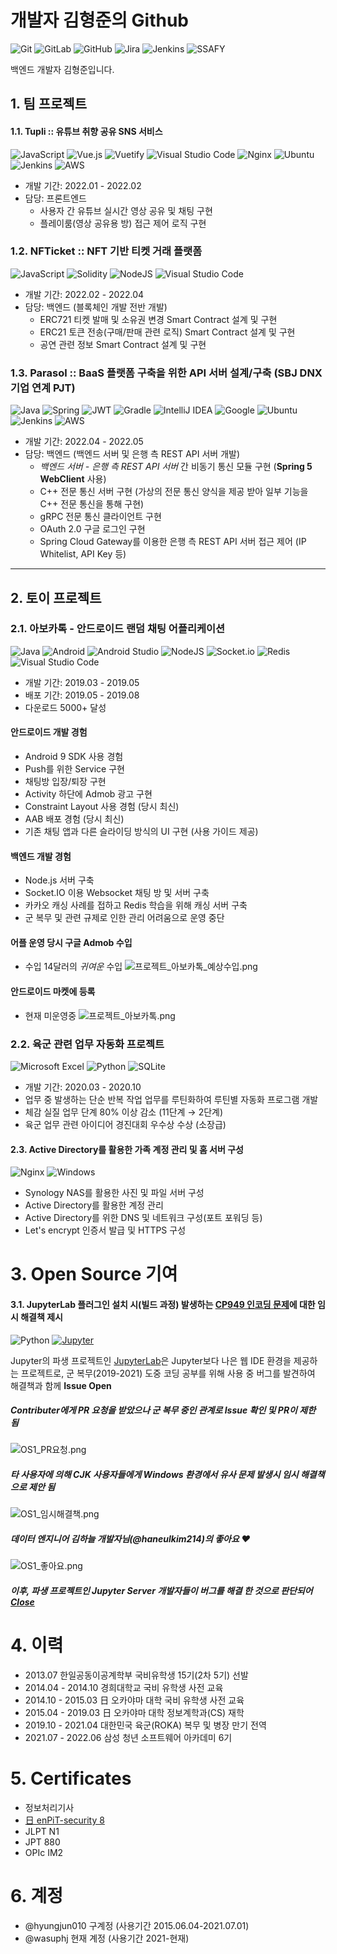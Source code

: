 # 개발자 김형준의 Github

![Git](https://img.shields.io/badge/git-%23F05033.svg?style=for-the-badge&logo=git&logoColor=white)
![GitLab](https://img.shields.io/badge/gitlab-%23181717.svg?style=for-the-badge&logo=gitlab&logoColor=white)
![GitHub](https://img.shields.io/badge/github-%23121011.svg?style=for-the-badge&logo=github&logoColor=white)
![Jira](https://img.shields.io/badge/jira-%230A0FFF.svg?style=for-the-badge&logo=jira&logoColor=white)
![Jenkins](https://img.shields.io/badge/jenkins-%232C5263.svg?style=for-the-badge&logo=jenkins&logoColor=white)
![SSAFY](https://img.shields.io/badge/SSAFY-%231428A0.svg?style=for-the-badge&logo=samsung&logoColor=white)

백엔드 개발자 김형준입니다.

## 1. 팀 프로젝트
#### 1.1. Tupli :: 유튜브 취향 공유 SNS 서비스
![JavaScript](https://img.shields.io/badge/javascript-%23323330.svg?style=for-the-badge&logo=javascript&logoColor=%23F7DF1E)
![Vue.js](https://img.shields.io/badge/vuejs-%2335495e.svg?style=for-the-badge&logo=vuedotjs&logoColor=%234FC08D)
![Vuetify](https://img.shields.io/badge/Vuetify-1867C0?style=for-the-badge&logo=vuetify&logoColor=AEDDFF)
![Visual Studio Code](https://img.shields.io/badge/Visual%20Studio%20Code-0078d7.svg?style=for-the-badge&logo=visual-studio-code&logoColor=white)
![Nginx](https://img.shields.io/badge/nginx-%23009639.svg?style=for-the-badge&logo=nginx&logoColor=white)
![Ubuntu](https://img.shields.io/badge/Ubuntu-E95420?style=for-the-badge&logo=ubuntu&logoColor=white)
![Jenkins](https://img.shields.io/badge/jenkins-%232C5263.svg?style=for-the-badge&logo=jenkins&logoColor=white)
![AWS](https://img.shields.io/badge/AWS-%23FF9900.svg?style=for-the-badge&logo=amazon-aws&logoColor=white)
 - 개발 기간: 2022.01 - 2022.02
 - 담당: 프론트엔드
   - 사용자 간 유튜브 실시간 영상 공유 및 채팅 구현
   - 플레이룸(영상 공유용 방) 접근 제어 로직 구현
### 1.2. NFTicket :: NFT 기반 티켓 거래 플랫폼
![JavaScript](https://img.shields.io/badge/javascript-%23323330.svg?style=for-the-badge&logo=javascript&logoColor=%23F7DF1E)
![Solidity](https://img.shields.io/badge/Solidity-%23363636.svg?style=for-the-badge&logo=solidity&logoColor=white)
![NodeJS](https://img.shields.io/badge/node.js-6DA55F?style=for-the-badge&logo=node.js&logoColor=white)
![Visual Studio Code](https://img.shields.io/badge/Visual%20Studio%20Code-0078d7.svg?style=for-the-badge&logo=visual-studio-code&logoColor=white)
 - 개발 기간: 2022.02 - 2022.04
 - 담당: 백엔드 (블록체인 개발 전반 개발)
   - ERC721 티켓 발매 및 소유권 변경 Smart Contract 설계 및 구현
   - ERC21 토큰 전송(구매/판매 관련 로직) Smart Contract 설계 및 구현
   - 공연 관련 정보 Smart Contract 설계 및 구현
### 1.3. Parasol :: BaaS 플랫폼 구축을 위한 API 서버 설계/구축 (SBJ DNX 기업 연계 PJT)
![Java](https://img.shields.io/badge/java-%23ED8B00.svg?style=for-the-badge&logo=java&logoColor=white)
![Spring](https://img.shields.io/badge/spring-%236DB33F.svg?style=for-the-badge&logo=spring&logoColor=white)
![JWT](https://img.shields.io/badge/JWT-black?style=for-the-badge&logo=JSON%20web%20tokens)
![Gradle](https://img.shields.io/badge/Gradle-02303A.svg?style=for-the-badge&logo=Gradle&logoColor=white)
![IntelliJ IDEA](https://img.shields.io/badge/IntelliJIDEA-000000.svg?style=for-the-badge&logo=intellij-idea&logoColor=white)
![Google](https://img.shields.io/badge/google-4285F4?style=for-the-badge&logo=google&logoColor=white)
![Ubuntu](https://img.shields.io/badge/Ubuntu-E95420?style=for-the-badge&logo=ubuntu&logoColor=white)
![Jenkins](https://img.shields.io/badge/jenkins-%232C5263.svg?style=for-the-badge&logo=jenkins&logoColor=white)
![AWS](https://img.shields.io/badge/AWS-%23FF9900.svg?style=for-the-badge&logo=amazon-aws&logoColor=white)
 - 개발 기간: 2022.04 - 2022.05
 - 담당: 백엔드 (백엔드 서버 및 은행 측 REST API 서버 개발)
     - *백엔드 서버 - 은행 측 REST API 서버* 간 비동기 통신 모듈 구현 (**Spring 5 WebClient** 사용)
     - C++ 전문 통신 서버 구현 (가상의 전문 통신 양식을 제공 받아 일부 기능을 C++ 전문 통신을 통해 구현)
     - gRPC 전문 통신 클라이언트 구현
     - OAuth 2.0 구글 로그인 구현
     - Spring Cloud Gateway를 이용한 은행 측 REST API 서버 접근 제어 (IP Whitelist, API Key 등)

---

## 2. 토이 프로젝트
### 2.1. 아보카톡 - 안드로이드 랜덤 채팅 어플리케이션
![Java](https://img.shields.io/badge/java-%23ED8B00.svg?style=for-the-badge&logo=java&logoColor=white)
![Android](https://img.shields.io/badge/Android-3DDC84?style=for-the-badge&logo=android&logoColor=white)
![Android Studio](https://img.shields.io/badge/Android%20Studio-3DDC84.svg?style=for-the-badge&logo=android-studio&logoColor=white)
![NodeJS](https://img.shields.io/badge/node.js-6DA55F?style=for-the-badge&logo=node.js&logoColor=white)
![Socket.io](https://img.shields.io/badge/Socket.io-black?style=for-the-badge&logo=socket.io&badgeColor=010101)
![Redis](https://img.shields.io/badge/redis-%23DD0031.svg?style=for-the-badge&logo=redis&logoColor=white)
![Visual Studio Code](https://img.shields.io/badge/Visual%20Studio%20Code-0078d7.svg?style=for-the-badge&logo=visual-studio-code&logoColor=white)
 - 개발 기간: 2019.03 - 2019.05
 - 배포 기간: 2019.05 - 2019.08
 - 다운로드 5000+ 달성

#### 안드로이드 개발 경험
 - Android 9 SDK 사용 경험
 - Push를 위한 Service 구현
 - 채팅방 입장/퇴장 구현
 - Activity 하단에 Admob 광고 구현
 - Constraint Layout 사용 경험 (당시 최신)
 - AAB 배포 경험 (당시 최신)
 - 기존 채팅 앱과 다른 슬라이딩 방식의 UI 구현 (사용 가이드 제공)

#### 백엔드 개발 경험
 - Node.js 서버 구축
 - Socket.IO 이용 Websocket 채팅 방 및 서버 구축
 - 카카오 캐싱 사례를 접하고 Redis 학습을 위해 캐싱 서버 구축
 - 군 복무 및 관련 규제로 인한 관리 어려움으로 운영 중단

#### 어플 운영 당시 구글 Admob 수입
 - 수입 14달러의 *귀여운* 수입
![프로젝트_아보카톡_예상수입.png](./images/프로젝트_아보카톡_예상수입.png)

#### 안드로이드 마켓에 등록 
 - 현재 미운영중
![프로젝트_아보카톡.png](./images/프로젝트_아보카톡.png)

### 2.2. 육군 관련 업무 자동화 프로젝트
![Microsoft Excel](https://img.shields.io/badge/Microsoft_Excel-217346?style=for-the-badge&logo=microsoft-excel&logoColor=white)
![Python](https://img.shields.io/badge/python-3670A0?style=for-the-badge&logo=python&logoColor=ffdd54)
![SQLite](https://img.shields.io/badge/sqlite-%2307405e.svg?style=for-the-badge&logo=sqlite&logoColor=white)
 - 개발 기간: 2020.03 - 2020.10
 - 업무 중 발생하는 단순 반복 작업 업무를 루틴화하여 루틴별 자동화 프로그램 개발
 - 체감 실질 업무 단계 80% 이상 감소 (11단계 → 2단계)
 - 육군 업무 관련 아이디어 경진대회 우수상 수상 (소장급)

#### 2.3. Active Directory를 활용한 가족 계정 관리 및 홈 서버 구성
![Nginx](https://img.shields.io/badge/nginx-%23009639.svg?style=for-the-badge&logo=nginx&logoColor=white)
![Windows](https://img.shields.io/badge/Windows-0078D6?style=for-the-badge&logo=windows&logoColor=white)
 - Synology NAS를 활용한 사진 및 파일 서버 구성
 - Active Directory를 활용한 계정 관리
 - Active Directory를 위한 DNS 및 네트워크 구성(포트 포워딩 등)
 - Let's encrypt 인증서 발급 및 HTTPS 구성

# 3. Open Source 기여
#### 3.1. JupyterLab 플러그인 설치 시(빌드 과정) 발생하는 [CP949 인코딩 문제](https://github.com/jupyterlab/jupyterlab/issues/9171)에 대한 임시 해결책 제시
![Python](https://img.shields.io/badge/python-3670A0?style=for-the-badge&logo=python&logoColor=ffdd54) <a href="https://github.com/jupyterlab/jupyterlab"><img alt="Jupyter" src="https://img.shields.io/badge/Jupyter Lab-F37626.svg?&style=for-the-badge&logo=Jupyter&logoColor=white"/></a>

Jupyter의 파생 프로젝트인 [JupyterLab](https://github.com/jupyterlab/jupyterlab)은 Jupyter보다 나은 웹 IDE 환경을 제공하는 프로젝트로, 군 복무(2019-2021) 도중 코딩 공부를 위해 사용 중 버그를 발견하여 해결책과 함께 **Issue Open**

##### Contributer에게 PR 요청을 받았으나 군 복무 중인 관계로 Issue 확인 및 PR이 제한 됨
![OS1_PR요청.png](./images/OS1_PR요청.png)
 
##### 타 사용자에 의해 CJK 사용자들에게 Windows 환경에서 유사 문제 발생시 임시 해결책으로 제안 됨
![OS1_임시해결책.png](./images/OS1_임시해결책.png)

##### 데이터 엔지니어 김하늘 개발자님(@haneulkim214)의 좋아요 ♥
![OS1_좋아요.png](./images/OS1_좋아요.png)
  
##### 이후, 파생 프로젝트인 Jupyter Server 개발자들이 버그를 해결 한 것으로 판단되어 [Close](https://github.com/jupyterlab/jupyterlab/issues/9171#issuecomment-1146623291)

# 4. 이력
 - 2013.07 한일공동이공계학부 국비유학생 15기(2차 5기) 선발
 - 2014.04 - 2014.10 경희대학교 국비 유학생 사전 교육 
 - 2014.10 - 2015.03 日 오카야마 대학 국비 유학생 사전 교육 
 - 2015.04 - 2019.03 日 오카야마 대학 정보계학과(CS) 재학
 - 2019.10 - 2021.04 대한민국 육군(ROKA) 복무 및 병장 만기 전역
 - 2021.07 - 2022.06 삼성 청년 소프트웨어 아카데미 6기

# 5. Certificates
 - 정보처리기사
 - [日 enPiT-security 8](https://www.seccap.jp/basic/seccap_course.html)
 - JLPT N1
 - JPT 880
 - OPIc IM2

# 6. 계정
 - @hyungjun010 구계정 (사용기간 2015.06.04-2021.07.01)
 - @wasuphj 현재 계정 (사용기간 2021-현재)
